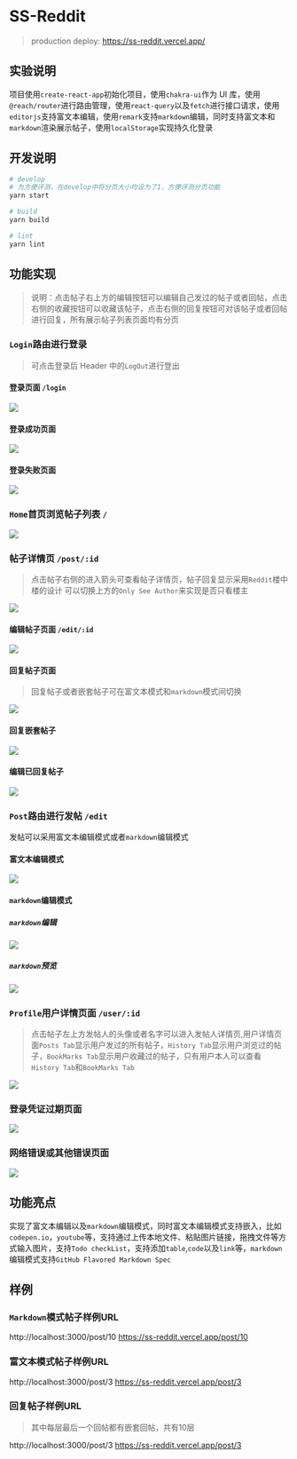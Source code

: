 # SS-Reddit

> production deploy: https://ss-reddit.vercel.app/

## 实验说明

项目使用`create-react-app`初始化项目，使用`chakra-ui`作为 UI 库，使用`@reach/router`进行路由管理，使用`react-query`以及`fetch`进行接口请求，使用`editorjs`支持富文本编辑，使用`remark`支持`markdown`编辑，同时支持富文本和`markdown`渲染展示帖子，使用`localStorage`实现持久化登录

## 开发说明

```bash
# develop
# 为方便评测，在develop中将分页大小均设为了1，方便评测分页功能
yarn start

# build
yarn build

# lint
yarn lint
```

## 功能实现

> 说明：点击帖子右上方的编辑按钮可以编辑自己发过的帖子或者回帖，点击右侧的收藏按钮可以收藏该帖子，点击右侧的回复按钮可对该帖子或者回帖进行回复，所有展示帖子列表页面均有分页

### `Login`路由进行登录

> 可点击登录后 Header 中的`LogOut`进行登出

#### 登录页面 `/login`

![](./screenshots/login.png)

#### 登录成功页面

![](./screenshots/login-success.jpg)

#### 登录失败页面

![](./screenshots/login-failure.jpg)

### `Home`首页浏览帖子列表 `/`

![](./screenshots/home.png)

### 帖子详情页 `/post/:id`

> 点击帖子右侧的进入箭头可查看帖子详情页，帖子回复显示采用`Reddit`楼中楼的设计
> 可以切换上方的`Only See Author`来实现是否只看楼主

![](./screenshots/post-detail.png)

#### 编辑帖子页面 `/edit/:id`

![](./screenshots/edit-post.jpg)

#### 回复帖子页面

> 回复帖子或者嵌套帖子可在富文本模式和`markdown`模式间切换

![](./screenshots/reply-post.jpg)

#### 回复嵌套帖子

![](./screenshots/reply-nested.jpg)

#### 编辑已回复帖子

![](./screenshots/edit-reply.jpg)

### `Post`路由进行发帖 `/edit`

发帖可以采用富文本编辑模式或者`markdown`编辑模式

#### 富文本编辑模式

![](./screenshots/edit-rich-text.png)

#### `markdown`编辑模式

##### `markdown`编辑

![](./screenshots/edit-markdown.png)

##### `markdown`预览

![](./screenshots/edit-markdown-preview.png)

### `Profile`用户详情页面 `/user/:id`

> 点击帖子左上方发帖人的头像或者名字可以进入发帖人详情页,用户详情页面`Posts Tab`显示用户发过的所有帖子，`History Tab`显示用户浏览过的帖子，`BookMarks Tab`显示用户收藏过的帖子，只有用户本人可以查看`History Tab`和`BookMarks Tab`

![](./screenshots/profile.jpg)

### 登录凭证过期页面

![](./screenshots/expired-login.jpg)

### 网络错误或其他错误页面

![](./screenshots/network-error.jpg)

## 功能亮点
实现了富文本编辑以及`markdown`编辑模式，同时富文本编辑模式支持嵌入，比如`codepen.io`，`youtube`等，支持通过上传本地文件、粘贴图片链接，拖拽文件等方式输入图片，支持`Todo checkList`，支持添加`table`,`code`以及`link`等，`markdown`编辑模式支持`GitHub Flavored Markdown Spec`

## 样例
### `Markdown`模式帖子样例URL
http://localhost:3000/post/10
https://ss-reddit.vercel.app/post/10
### 富文本模式帖子样例URL
http://localhost:3000/post/3
https://ss-reddit.vercel.app/post/3
### 回复帖子样例URL
> 其中每层最后一个回帖都有嵌套回帖，共有10层

http://localhost:3000/post/3
https://ss-reddit.vercel.app/post/3

